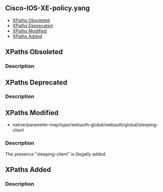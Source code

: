 ## Cisco-IOS-XE-policy.yang


- [XPaths Obsoleted](#xpaths-obsoleted)
- [XPaths Deprecated](#xpaths-deprecated)
- [XPaths Modified](#xpaths-modified)
- [XPaths Added](#xpaths-added)

## XPaths Obsoleted

### Description

## XPaths Deprecated

### Description

## XPaths Modified

- native/parameter-map/type/webauth-global/webauth/global/sleeping-client

### Description

The presence "sleeping-client" is illegally added.

## XPaths Added

### Description

